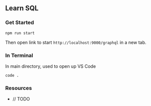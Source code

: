## Learn SQL

### Get Started

```
npm run start
```

Then open link to start `http://localhost:9000/graphql` in a new tab.

### In Terminal

In main directory, used to open up VS Code
```
code .
```

### Resources
* // TODO